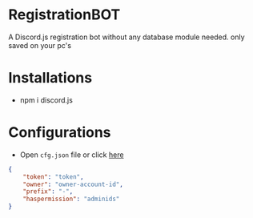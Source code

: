 # RegistrationBOT
A Discord.js registration bot without any database module needed. only saved on your pc's

# Installations
- npm i discord.js

# Configurations
- Open ```cfg.json``` file or click [here](https://github.com/FrenzY8/RegistrationBOT/blob/main/cfg.json)
```json
{
    "token": "token",
    "owner": "owner-account-id",
    "prefix": "-",
    "haspermission": "adminids"
}
```
